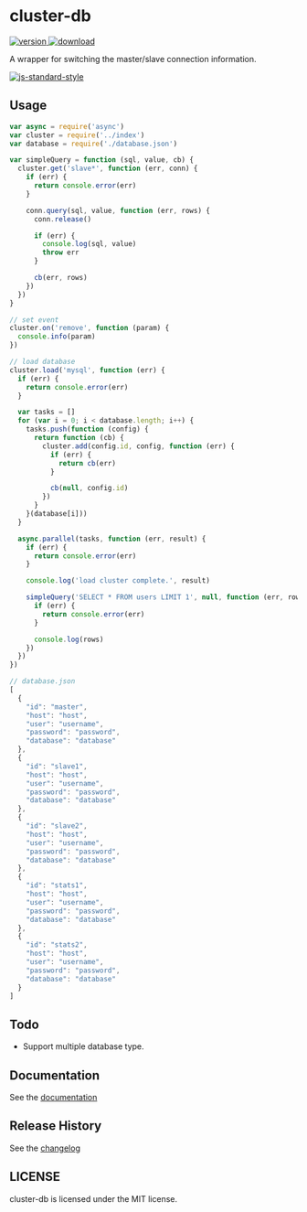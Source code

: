 # cluster-db

[![version](https://img.shields.io/npm/v/cluster-db.svg) ![download](https://img.shields.io/npm/dm/cluster-db.svg)](https://www.npmjs.com/package/cluster-db)

A wrapper for switching the master/slave connection information.

[![js-standard-style](https://cdn.rawgit.com/feross/standard/master/badge.svg)](https://github.com/feross/standard)


## Usage
```javascript
var async = require('async')
var cluster = require('../index')
var database = require('./database.json')

var simpleQuery = function (sql, value, cb) {
  cluster.get('slave*', function (err, conn) {
    if (err) {
      return console.error(err)
    }

    conn.query(sql, value, function (err, rows) {
      conn.release()

      if (err) {
        console.log(sql, value)
        throw err
      }

      cb(err, rows)
    })
  })
}

// set event
cluster.on('remove', function (param) {
  console.info(param)
})

// load database
cluster.load('mysql', function (err) {
  if (err) {
    return console.error(err)
  }

  var tasks = []
  for (var i = 0; i < database.length; i++) {
    tasks.push(function (config) {
      return function (cb) {
        cluster.add(config.id, config, function (err) {
          if (err) {
            return cb(err)
          }

          cb(null, config.id)
        })
      }
    }(database[i]))
  }

  async.parallel(tasks, function (err, result) {
    if (err) {
      return console.error(err)
    }

    console.log('load cluster complete.', result)

    simpleQuery('SELECT * FROM users LIMIT 1', null, function (err, rows) {
      if (err) {
        return console.error(err)
      }

      console.log(rows)
    })
  })
})
```

```javascript
// database.json
[
  {
    "id": "master",
    "host": "host",
    "user": "username",
    "password": "password",
    "database": "database"
  },
  {
    "id": "slave1",
    "host": "host",
    "user": "username",
    "password": "password",
    "database": "database"
  },
  {
    "id": "slave2",
    "host": "host",
    "user": "username",
    "password": "password",
    "database": "database"
  },
  {
    "id": "stats1",
    "host": "host",
    "user": "username",
    "password": "password",
    "database": "database"
  },
  {
    "id": "stats2",
    "host": "host",
    "user": "username",
    "password": "password",
    "database": "database"
  }
]
```

## Todo

* Support multiple database type.


## Documentation

See the [documentation](Documentation.md)


## Release History

See the [changelog](CHANGELOG.md)


## LICENSE

cluster-db is licensed under the MIT license.
